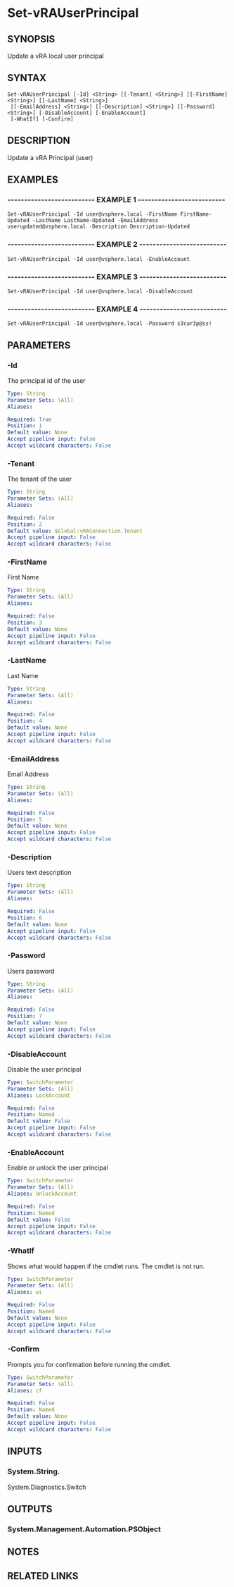# Set-vRAUserPrincipal

## SYNOPSIS
Update a vRA local user principal

## SYNTAX

```
Set-vRAUserPrincipal [-Id] <String> [[-Tenant] <String>] [[-FirstName] <String>] [[-LastName] <String>]
 [[-EmailAddress] <String>] [[-Description] <String>] [[-Password] <String>] [-DisableAccount] [-EnableAccount]
 [-WhatIf] [-Confirm]
```

## DESCRIPTION
Update a vRA Principal (user)

## EXAMPLES

### -------------------------- EXAMPLE 1 --------------------------
```
Set-vRAUserPrincipal -Id user@vsphere.local -FirstName FirstName-Updated -LastName LastName-Updated -EmailAddress userupdated@vsphere.local -Description Description-Updated
```

### -------------------------- EXAMPLE 2 --------------------------
```
Set-vRAUserPrincipal -Id user@vsphere.local -EnableAccount
```

### -------------------------- EXAMPLE 3 --------------------------
```
Set-vRAUserPrincipal -Id user@vsphere.local -DisableAccount
```

### -------------------------- EXAMPLE 4 --------------------------
```
Set-vRAUserPrincipal -Id user@vsphere.local -Password s3cur3p@ss!
```

## PARAMETERS

### -Id
The principal id of the user

```yaml
Type: String
Parameter Sets: (All)
Aliases: 

Required: True
Position: 1
Default value: None
Accept pipeline input: False
Accept wildcard characters: False
```

### -Tenant
The tenant of the user

```yaml
Type: String
Parameter Sets: (All)
Aliases: 

Required: False
Position: 2
Default value: $Global:vRAConnection.Tenant
Accept pipeline input: False
Accept wildcard characters: False
```

### -FirstName
First Name

```yaml
Type: String
Parameter Sets: (All)
Aliases: 

Required: False
Position: 3
Default value: None
Accept pipeline input: False
Accept wildcard characters: False
```

### -LastName
Last Name

```yaml
Type: String
Parameter Sets: (All)
Aliases: 

Required: False
Position: 4
Default value: None
Accept pipeline input: False
Accept wildcard characters: False
```

### -EmailAddress
Email Address

```yaml
Type: String
Parameter Sets: (All)
Aliases: 

Required: False
Position: 5
Default value: None
Accept pipeline input: False
Accept wildcard characters: False
```

### -Description
Users text description

```yaml
Type: String
Parameter Sets: (All)
Aliases: 

Required: False
Position: 6
Default value: None
Accept pipeline input: False
Accept wildcard characters: False
```

### -Password
Users password

```yaml
Type: String
Parameter Sets: (All)
Aliases: 

Required: False
Position: 7
Default value: None
Accept pipeline input: False
Accept wildcard characters: False
```

### -DisableAccount
Disable the user principal

```yaml
Type: SwitchParameter
Parameter Sets: (All)
Aliases: LockAccount

Required: False
Position: Named
Default value: False
Accept pipeline input: False
Accept wildcard characters: False
```

### -EnableAccount
Enable or unlock the user principal

```yaml
Type: SwitchParameter
Parameter Sets: (All)
Aliases: UnlockAccount

Required: False
Position: Named
Default value: False
Accept pipeline input: False
Accept wildcard characters: False
```

### -WhatIf
Shows what would happen if the cmdlet runs.
The cmdlet is not run.

```yaml
Type: SwitchParameter
Parameter Sets: (All)
Aliases: wi

Required: False
Position: Named
Default value: None
Accept pipeline input: False
Accept wildcard characters: False
```

### -Confirm
Prompts you for confirmation before running the cmdlet.

```yaml
Type: SwitchParameter
Parameter Sets: (All)
Aliases: cf

Required: False
Position: Named
Default value: None
Accept pipeline input: False
Accept wildcard characters: False
```

## INPUTS

### System.String.
System.Diagnostics.Switch

## OUTPUTS

### System.Management.Automation.PSObject

## NOTES

## RELATED LINKS

